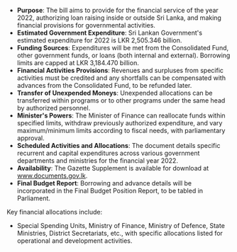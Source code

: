 - **Purpose**: The bill aims to provide for the financial service of the year 2022, authorizing loan raising inside or outside Sri Lanka, and making financial provisions for governmental activities.
- **Estimated Government Expenditure**: Sri Lankan Government's estimated expenditure for 2022 is LKR 2,505.346 billion.
- **Funding Sources**: Expenditures will be met from the Consolidated Fund, other government funds, or loans (both internal and external). Borrowing limits are capped at LKR 3,184.470 billion.
- **Financial Activities Provisions**: Revenues and surpluses from specific activities must be credited and any shortfalls can be compensated with advances from the Consolidated Fund, to be refunded later.
- **Transfer of Unexpended Moneys**: Unexpended allocations can be transferred within programs or to other programs under the same head by authorized personnel.
- **Minister's Powers**: The Minister of Finance can reallocate funds within specified limits, withdraw previously authorized expenditure, and vary maximum/minimum limits according to fiscal needs, with parliamentary approval.
- **Scheduled Activities and Allocations**: The document details specific recurrent and capital expenditures across various government departments and ministries for the financial year 2022.
- **Availability**: The Gazette Supplement is available for download at www.documents.gov.lk.
- **Final Budget Report**: Borrowing and advance details will be incorporated in the Final Budget Position Report, to be tabled in Parliament. 

Key financial allocations include:
- Special Spending Units, Ministry of Finance, Ministry of Defence, State Ministries, District Secretariats, etc., with specific allocations listed for operational and development activities.